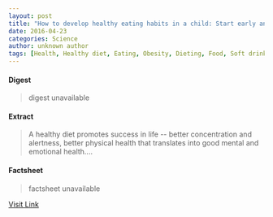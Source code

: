 ```yaml
---
layout: post
title: "How to develop healthy eating habits in a child: Start early and eat your vegetables"
date: 2016-04-23
categories: Science
author: unknown author
tags: [Health, Healthy diet, Eating, Obesity, Dieting, Food, Soft drink, Nutrition, Food choice, Determinants of health, Eating behaviors of humans, Food and drink]
---
```



#### Digest
>digest unavailable

#### Extract
>A healthy diet promotes success in life -- better concentration and alertness, better physical health that translates into good mental and emotional health....

#### Factsheet
>factsheet unavailable

[Visit Link](http://feeds.sciencedaily.com/~r/sciencedaily/~3/y5OMfzjlN5g/150417103427.htm)


